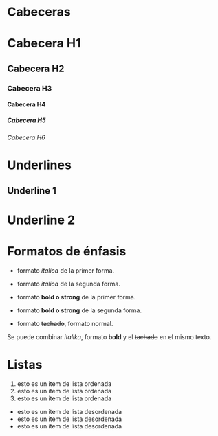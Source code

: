 # Cabeceras
# Cabecera H1
## Cabecera H2
### Cabecera H3
#### Cabecera H4
##### Cabecera H5
###### Cabecera H6


# Underlines
Underline 1
-----------

Underline 2
===========

# Formatos de énfasis
- formato *italica* de la primer forma.
- formato _italica_ de la segunda forma.

- formato **bold o strong** de la primer forma.
- formato __bold o strong__ de la segunda forma.

- formato ~~tachado~~, formato normal.

Se puede combinar *italika*, formato __bold__ y el ~~tachado~~ en el mismo texto.

# Listas

1. esto es un item de lista ordenada
2. esto es un item de lista ordenada
3. esto es un item de lista ordenada

- esto es un item de lista desordenada
- esto es un item de lista desordenada
- esto es un item de lista desordenada